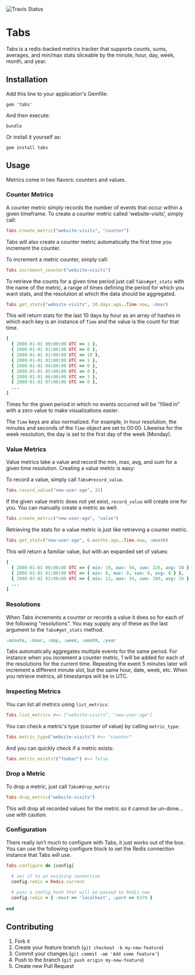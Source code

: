 ![Travis Status](https://api.travis-ci.org/thegrubbsian/tabs.png)

# Tabs

Tabs is a redis-backed metrics tracker that supports counts, sums, averages,
and min/max stats sliceable by the minute, hour, day, week, month, and year.

## Installation

Add this line to your application's Gemfile:

    gem 'tabs'

And then execute:

    bundle

Or install it yourself as:

    gem install tabs

## Usage

Metrics come in two flavors: counters and values.

### Counter Metrics

A counter metric simply records the number of events that occur within a given
timeframe. To create a counter metric called ‘website-visits’, simply call:

```ruby
Tabs.create_metric("website-visits", "counter")
```

Tabs will also create a counter metric automatically the first time you
increment the counter.

To increment a metric counter, simply call:

```ruby
Tabs.increment_counter("website-visits")
```

To retrieve the counts for a given time period just call `Tabs#get_stats` with
the name of the metric, a range of times defining the period for which you 
want stats, and the resolution at which the data should be aggregated.

```ruby
Tabs.get_stats("website-visits", 10.days.ago..Time.now, :hour)
```
    
This will return stats for the last 10 days by hour as an array of hashes in
which each key is an instance of `Time` and the value is the count for that
time.

```ruby
[
  { 2000-01-01 00:00:00 UTC => 1 },
  { 2000-01-01 01:00:00 UTC => 0 },
  { 2000-01-01 02:00:00 UTC => 10 },
  { 2000-01-01 03:00:00 UTC => 1 },
  { 2000-01-01 04:00:00 UTC => 0 },
  { 2000-01-01 05:00:00 UTC => 0 },
  { 2000-01-01 06:00:00 UTC => 3 },
  { 2000-01-01 07:00:00 UTC => 0 },
  ...
]
```
    
Times for the given period in which no events occurred will be "filled in"
with a zero value to make visualizations easier.

The `Time` keys are also normalized. For example, in hour resolution, the
minutes and seconds of the `Time` object are set to 00:00. Likewise for the
week resolution, the day is set to the first day of the week (Monday).

### Value Metrics

Value metrics take a value and record the min, max, avg, and sum for a given
time resolution. Creating a value metric is easy:

To record a value, simply call `Tabs#record_value`.

```ruby
Tabs.record_value("new-user-age", 32)
```

If the given value metric does not yet exist, `record_value` will create one
for you. You can manually create a metric as well:

```ruby
Tabs.create_metric("new-user-age", "value")
```
    
Retrieving the stats for a value metric is just like retrieving a counter
metric.

```ruby
Tabs.get_stats("new-user-age", 6.months.ago..Time.now, :month)
```
    
This will return a familiar value, but with an expanded set of values:

```ruby
[
  { 2000-01-01 00:00:00 UTC => { min: 19, max: 54, sum: 226, avg: 38 } },
  { 2000-02-01 01:00:00 UTC => { min: 0, max: 0, sum: 0, avg: 0 } },
  { 2000-03-01 02:00:00 UTC => { min: 22, max: 34, sum: 180, avg: 26 } },
  ...
]
```

### Resolutions

When Tabs increments a counter or records a value it does so for each of the
following "resolutions". You may supply any of these as the last argument to
the `Tabs#get_stats` method.

```ruby
:minute, :hour, :day, :week, :month, :year
```

Tabs automatically aggregates multiple events for the same period. For instance
when you increment a counter metric, 1 will be added for each of the
resolutions for the current time. Repeating the event 5 minutes later will
increment a different minute slot, but the same hour, date, week, etc. When
you retrieve metrics, all timestamps will be in UTC.

### Inspecting Metrics

You can list all metrics using `list_metrics`:

```ruby
Tabs.list_metrics #=> ["website-visits", "new-user-age"]
```

You can check a metric's type (counter of value) by calling
`metric_type`:

```ruby
Tabs.metric_type("website-visits") #=> "counter"
```

And you can quickly check if a metric exists:

```ruby
Tabs.metric_exists?("foobar") #=> false
```

### Drop a Metric

To drop a metric, just call `Tabs#drop_metric`

```ruby
Tabs.drop_metric("website-visits")
```
    
This will drop all recorded values for the metric so it cannot be un-done...
use with caution.

### Configuration

There really isn’t much to configure with Tabs, it just works out of the box.
You can use the following configure block to set the Redis connection instance
that Tabs will use.

```ruby
Tabs.configure do |config|

  # set it to an existing connection
  config.redis = Redis.current
  
  # pass a config hash that will be passed to Redis.new
  config.redis = { :host => 'localhost', :port => 6379 }
  
end
```

## Contributing

1. Fork it
2. Create your feature branch (`git checkout -b my-new-feature`)
3. Commit your changes (`git commit -am 'Add some feature'`)
4. Push to the branch (`git push origin my-new-feature`)
5. Create new Pull Request
